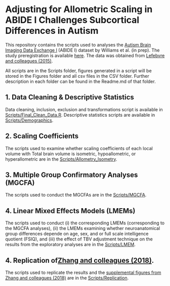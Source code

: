 # Adjusting for Allometric Scaling in ABIDE I Challenges Subcortical Differences in Autism

This repository contains the scripts used to analyses the [Autism Brain Imaging Data Exchange I](http://fcon_1000.projects.nitrc.org/indi/abide/abide_I.html) (ABIDE I) dataset by Williams et al. (in prep). The study preregistration is available [here](https://osf.io/6bjcg). The data was obtained from [Lefebvre and colleagues (2015)](https://www.sciencedirect.com/science/article/pii/S0006322315001018?via%3Dihub). 

All scripts are in the Scripts folder, figures generated in a script will be stored in the Figures folder and all csv files in the CSV folder. Further description in each folder can be found in the Readme.md of that folder. 

## 1. Data Cleaning & Descriptive Statistics 
Data cleaning, inclusion, exclusion and transformations script is available in [Scripts/Final_Clean_Data.R](https://github.com/Camzcamz/Subcortical-Allometry-in-Autism/blob/master/Scripts/Final_Clean_Data.R).
Descriptive statistics scripts are available in [Scripts/Demographics](https://github.com/Camzcamz/Subcortical-Allometry-in-Autism/tree/master/Scripts/Demographics).

## 2. Scaling Coefficients
The scripts used to examine whether scaling coefficients of each local volume with Total brain volume is isometric, hypoallometric, or hyperallometric are in the [Scripts/Allometry_Isometry](https://github.com/Camzcamz/Subcortical-Allometry-in-Autism/tree/master/Scripts/Allometry_Isometry). 

## 3. Multiple Group Confirmatory Analyses (MGCFA) 
The scripts used to conduct the MGCFAs are in the [Scripts/MGCFA](https://github.com/Camzcamz/Subcortical-Allometry-in-Autism/tree/master/Scripts/MGCFA). 

## 4. Linear Mixed Effects Models (LMEMs) 
The scripts used to conduct (i) the corresponding LMEMs (corresponding to the MGCFA analyses), (ii) the LMEMs examining whether neuroanatomical group differences depende on age, sex, and or full scale intelligence quotient (FSIQ), and (iii) the effect of TBV adjustment technique on the results from the exploratory analyses are in the [Scripts/LMEM](https://github.com/Camzcamz/Subcortical-Allometry-in-Autism/tree/master/Scripts/LMEMs). 

## 4. Replication of[Zhang and colleagues (2018)](https://www.cambridge.org/core/journals/psychological-medicine/article/revisiting-subcortical-brain-volume-correlates-of-autism-in-the-abide-dataset-effects-of-age-and-sex/CB66FFA7347DBE59C446BA66B1BA1A66).
The scripts used to replicate the results and the [supplemental figures from Zhang and colleagues (2018)](https://www.cambridge.org/core/journals/psychological-medicine/article/revisiting-subcortical-brain-volume-correlates-of-autism-in-the-abide-dataset-effects-of-age-and-sex/CB66FFA7347DBE59C446BA66B1BA1A66#fndtn-supplementary-materials) are in the [Scripts/Replication](https://github.com/Camzcamz/Subcortical-Allometry-in-Autism/tree/master/Scripts/Replication).
